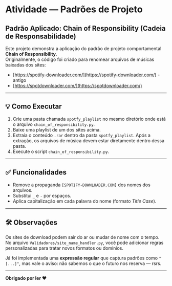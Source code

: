 # Atividade — Padrões de Projeto

## Padrão Aplicado: Chain of Responsibility (Cadeia de Responsabilidade)

Este projeto demonstra a aplicação do padrão de projeto comportamental **Chain of Responsibility**.  
Originalmente, o código foi criado para renomear arquivos de músicas baixadas dos sites:

- [https://spotify-downloader.com/](https://spotify-downloader.com/) - antigo
- [https://spotdownloader.com/](https://spotdownloader.com/)

---

## 💡 Como Executar

1. Crie uma pasta chamada `spotfy_playlist` no mesmo diretório onde está o arquivo `chain_of_responsibility.py`.
2. Baixe uma playlist de um dos sites acima.
3. Extraia o conteúdo `.rar` dentro da pasta `spotfy_playlist`. Após a extração, os arquivos de música devem estar diretamente dentro dessa pasta.
4. Execute o script `chain_of_responsibility.py`.
   
---

## ✅ Funcionalidades

- Remove a propaganda `[SPOTIFY-DOWNLOADER.COM]` dos nomes dos arquivos.
- Substitui `_` e `-` por espaços.
- Aplica capitalização em cada palavra do nome (formato *Title Case*).

---

## 🛠️ Observações

Os sites de download podem sair do ar ou mudar de nome com o tempo.  
No arquivo `Validadores/site_name_handler.py`, você pode adicionar regras personalizadas para tratar novos formatos ou domínios.

Já foi implementada uma **expressão regular** que captura padrões como `"[...]"`, mas vale o aviso: não sabemos o que o futuro nos reserva — rsrs.

---

**Obrigado por ler ❤️**

